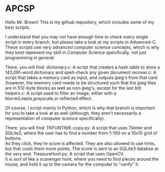 # APCSP
Hello Mr. Brown!  This is my github repository, which includes some of my best scripts.  

I understand that you may not have enough time to check every single script in every branch, but please take a look at my scripts in Advanced-C.  
These scripts use very advanced computer science concepts, which is why they best represent my skill in Computer Science speicfically, not just programming in general.

There, you will find:
  dictionary.c: A script that creates a hash table to store a 143,091-word dictionary and spell-check any given document
  recover.c: A script that takes a memory card as input, and outputs jpeg's from that card (however, the memory card needs to be structured such that the jpeg files are in 512-byte blocks as well as non-jpeg's, except for the last bit)
  helpers.c: A script used to filter an image, either with a blurred,sepia,grayscale,or reflected effect.
  
Of course, I script mainly in Python, which is why that branch is important for you to take a look at as well (although, they aren't necessarily a representation of computer sceince specifically).

There, you will find:
  TKFUNTIME-copy.py: A script that uses Tkinter and SQLite3, where the user has to find a number from 1-100 on a 10x10 grid of buttons.  
  As they click, they're score is affected.  They are also allowed to use hints, but that costs them more points.  The score is sent to an SQLite3 databse at the very end.
  TreasureHunt.py: A script that uses OpenCV.  
  It is sort of like a scavenger hunt, where you need to find pieces around the house, and hold it up to the camera for the computer to "verify" it.
